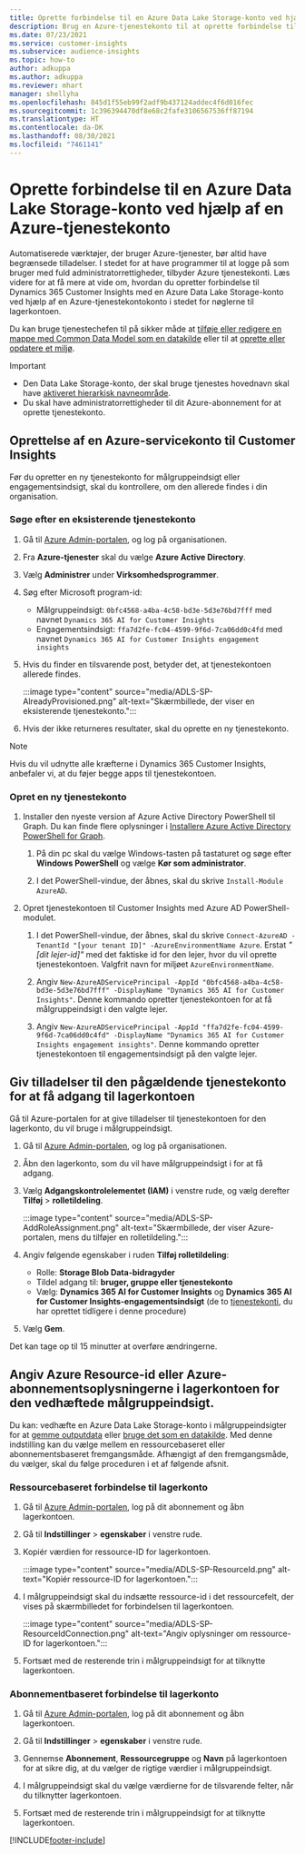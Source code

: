 ```yaml
---
title: Oprette forbindelse til en Azure Data Lake Storage-konto ved hjælp af en tjenestekonto
description: Brug en Azure-tjenestekonto til at oprette forbindelse til din egen datasø.
ms.date: 07/23/2021
ms.service: customer-insights
ms.subservice: audience-insights
ms.topic: how-to
author: adkuppa
ms.author: adkuppa
ms.reviewer: mhart
manager: shellyha
ms.openlocfilehash: 845d1f55eb99f2adf9b437124addec4f6d016fec
ms.sourcegitcommit: 1c396394470df8e68c2fafe3106567536ff87194
ms.translationtype: HT
ms.contentlocale: da-DK
ms.lasthandoff: 08/30/2021
ms.locfileid: "7461141"
---
```

# <a name="connect-to-an-azure-data-lake-storage-account-by-using-an-azure-service-principal"></a>Oprette forbindelse til en Azure Data Lake Storage-konto ved hjælp af en Azure-tjenestekonto
<!--note from editor: The Cloud Style Guide would have us just use "Azure Data Lake Storage" to mean the current version, unless the old version (Gen1) is mentioned. I've followed this guidance, even though it seems that our docs and Azure docs are all over the map on this.-->
Automatiserede værktøjer, der bruger Azure-tjenester, bør altid have begrænsede tilladelser. I stedet for at have programmer til at logge på som bruger med fuld administratorrettigheder, tilbyder Azure tjenestekonti. Læs videre for at få mere at vide om, hvordan du opretter forbindelse til Dynamics 365 Customer Insights med en Azure Data Lake Storage-konto ved hjælp af en Azure-tjenestekontokonto i stedet for nøglerne til lagerkontoen. 

Du kan bruge tjenestechefen til på sikker måde at [tilføje eller redigere en mappe med Common Data Model som en datakilde](connect-common-data-model.md) eller til at [oprette eller opdatere et miljø](get-started-paid.md).<!--note from editor: Suggested. Or it could be ", or create a new environment or update an existing one". I think "new" is implied with "create". The comma is necessary.-->

> [!IMPORTANT]
> - Den Data Lake Storage-konto, der skal bruge<!--note from editor: Suggested. Or perhaps it could be "The Data Lake Storage account to which you want to give access to the service principal..."--> tjenestes hovednavn skal have [aktiveret hierarkisk navneområde](/azure/storage/blobs/data-lake-storage-namespace).
> - Du skal have administratorrettigheder til dit Azure-abonnement for at oprette tjenestekonto.

## <a name="create-an-azure-service-principal-for-customer-insights"></a>Oprettelse af en Azure-servicekonto til Customer Insights

Før du opretter en ny tjenestekonto for målgruppeindsigt eller engagementsindsigt, skal du kontrollere, om den allerede findes i din organisation.

### <a name="look-for-an-existing-service-principal"></a>Søge efter en eksisterende tjenestekonto

1. Gå til [Azure Admin-portalen](https://portal.azure.com), og log på organisationen.

2. Fra **Azure-tjenester** skal du vælge **Azure Active Directory**.

3. Vælg **Administrer** under **Virksomhedsprogrammer**.

4. Søg efter Microsoft<!--note from editor: Via Microsoft Writing Style Guide.--> program-id:
   - Målgruppeindsigt: `0bfc4568-a4ba-4c58-bd3e-5d3e76bd7fff` med navnet `Dynamics 365 AI for Customer Insights`
   - Engagementsindsigt: `ffa7d2fe-fc04-4599-9f6d-7ca06dd0c4fd` med navnet `Dynamics 365 AI for Customer Insights engagement insights`

5. Hvis du finder en tilsvarende post, betyder det, at tjenestekontoen allerede findes. 
   
   :::image type="content" source="media/ADLS-SP-AlreadyProvisioned.png" alt-text="Skærmbillede, der viser en eksisterende tjenestekonto.":::
   
6. Hvis der ikke returneres resultater, skal du oprette en ny tjenestekonto.

>[!NOTE]
>Hvis du vil udnytte alle kræfterne i Dynamics 365 Customer Insights, anbefaler vi, at du føjer begge apps til tjenestekontoen.<!--note from editor: Using the note format is suggested, just so this doesn't get lost by being tucked up in the step.-->

### <a name="create-a-new-service-principal"></a>Opret en ny tjenestekonto
<!--note from editor: Some general formatting notes: The MWSG wants bold for text the user enters (in addition to UI strings and the settings users select), but there's plenty of precedent for using code format for entering text in PowerShell so I didn't change that. Note that italic should be used for placeholders, but not much else.-->
1. Installer den nyeste version af Azure Active Directory PowerShell til Graph. Du kan finde flere oplysninger i [Installere Azure Active Directory PowerShell for Graph](/powershell/azure/active-directory/install-adv2).

   1. På din pc skal du vælge Windows-tasten på tastaturet og søge efter **Windows PowerShell** og vælge **Kør som administrator**.<!--note from editor: Or should this be something like "search for **Windows PowerShell** and, if asked, select **Run as administrator**."?-->
   
   1. I det PowerShell-vindue, der åbnes, skal du skrive `Install-Module AzureAD`.

2. Opret tjenestekontoen til Customer Insights med Azure AD PowerShell-modulet.

   1. I det PowerShell-vindue, der åbnes, skal du skrive `Connect-AzureAD -TenantId "[your tenant ID]" -AzureEnvironmentName Azure`. Erstat *"[dit lejer-id]"*<!--note from editor: Edit okay? Or should the quotation marks stay in the command line, in which case it would be "Replace *[your tenant ID]* --> med det faktiske id for den lejer, hvor du vil oprette tjenestekontoen. Valgfrit navn for miljøet `AzureEnvironmentName`.
  
   1. Angiv `New-AzureADServicePrincipal -AppId "0bfc4568-a4ba-4c58-bd3e-5d3e76bd7fff" -DisplayName "Dynamics 365 AI for Customer Insights"`. Denne kommando opretter tjenestekontoen for at få målgruppeindsigt i den valgte lejer. 

   1. Angiv `New-AzureADServicePrincipal -AppId "ffa7d2fe-fc04-4599-9f6d-7ca06dd0c4fd" -DisplayName "Dynamics 365 AI for Customer Insights engagement insights"`. Denne kommando opretter tjenestekontoen til engagementsindsigt<!--note from editor: Edit okay?--> på den valgte lejer.

## <a name="grant-permissions-to-the-service-principal-to-access-the-storage-account"></a>Giv tilladelser til den pågældende tjenestekonto for at få adgang til lagerkontoen

Gå til Azure-portalen for at give tilladelser til tjenestekontoen for den lagerkonto, du vil bruge i målgruppeindsigt.

1. Gå til [Azure Admin-portalen](https://portal.azure.com), og log på organisationen.

1. Åbn den lagerkonto, som du vil have målgruppeindsigt i for at få adgang.

1. Vælg **Adgangskontrolelementet (IAM)** i venstre rude, og vælg derefter **Tilføj** > **rolletildeling**.

   :::image type="content" source="media/ADLS-SP-AddRoleAssignment.png" alt-text="Skærmbillede, der viser Azure-portalen, mens du tilføjer en rolletildeling.":::

1. Angiv følgende egenskaber i ruden **Tilføj rolletildeling**:
   - Rolle: **Storage Blob Data-bidragyder**
   - Tildel adgang til: **bruger, gruppe eller tjenestekonto**
   - Vælg: **Dynamics 365 AI for Customer Insights** og **Dynamics 365 AI for Customer Insights-engagementsindsigt** (de to [tjenestekonti](#create-a-new-service-principal), du har oprettet tidligere i denne procedure)

1.  Vælg **Gem**.

Det kan tage op til 15 minutter at overføre ændringerne.

## <a name="enter-the-azure-resource-id-or-the-azure-subscription-details-in-the-storage-account-attachment-to-audience-insights"></a>Angiv Azure Resource-id eller Azure-abonnementsoplysningerne i lagerkontoen for den vedhæftede målgruppeindsigt.

Du kan:<!--note from editor: Edit suggested only if this section is optional.--> vedhæfte en Azure Data Lake Storage-konto i målgruppeindsigter for at [gemme outputdata](manage-environments.md) eller [bruge det som en datakilde](connect-common-data-service-lake.md). Med denne indstilling kan du vælge mellem en ressourcebaseret eller abonnementsbaseret fremgangsmåde. Afhængigt af den fremgangsmåde, du vælger, skal du følge proceduren i et af følgende afsnit.<!--note from editor: Suggested.-->

### <a name="resource-based-storage-account-connection"></a>Ressourcebaseret forbindelse til lagerkonto

1. Gå til [Azure Admin-portalen](https://portal.azure.com), log på dit abonnement og åbn lagerkontoen.

1. Gå til **Indstillinger** > **egenskaber** i venstre rude.

1. Kopiér værdien for ressource-ID for lagerkontoen.

   :::image type="content" source="media/ADLS-SP-ResourceId.png" alt-text="Kopiér ressource-ID for lagerkontoen.":::

1. I målgruppeindsigt skal du indsætte ressource-id i det ressourcefelt, der vises på skærmbilledet for forbindelsen til lagerkontoen.

   :::image type="content" source="media/ADLS-SP-ResourceIdConnection.png" alt-text="Angiv oplysninger om ressource-ID for lagerkontoen.":::   

1. Fortsæt med de resterende trin i målgruppeindsigt for at tilknytte lagerkontoen.

### <a name="subscription-based-storage-account-connection"></a>Abonnementbaseret forbindelse til lagerkonto

1. Gå til [Azure Admin-portalen](https://portal.azure.com), log på dit abonnement og åbn lagerkontoen.

1. Gå til **Indstillinger** > **egenskaber** i venstre rude.

1. Gennemse **Abonnement**, **Ressourcegruppe** og **Navn** på lagerkontoen for at sikre dig, at du vælger de rigtige værdier i målgruppeindsigt.

1. I målgruppeindsigt skal du vælge værdierne for de tilsvarende felter, når du tilknytter lagerkontoen.

1. Fortsæt med de resterende trin i målgruppeindsigt for at tilknytte lagerkontoen.


[!INCLUDE[footer-include](../includes/footer-banner.md)]